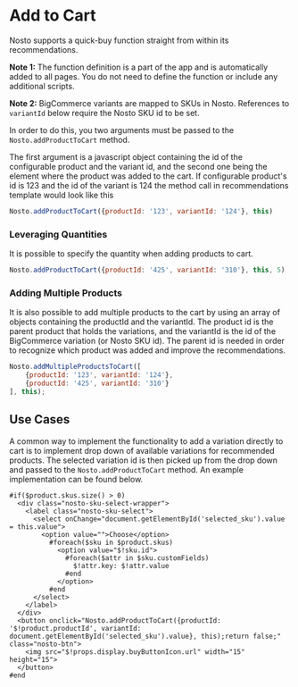 # Add to Cart

Nosto supports a quick-buy function straight from within its recommendations.

**Note 1:** The function definition is a part of the app and is automatically added to all pages. You do not need to define the function or include any additional scripts.

**Note 2:** BigCommerce variants are mapped to SKUs in Nosto. References to `variantId` below require the Nosto SKU id to be set.

In order to do this, you two arguments must be passed to the `Nosto.addProductToCart` method.

The first argument is a javascript object containing the id of the configurable product and the variant id, and the second one being the element where the product was added to the cart. If configurable product's id is 123 and the id of the variant is 124 the method call in recommendations template would look like this

```javascript
Nosto.addProductToCart({productId: '123', variantId: '124'}, this)
```

### Leveraging Quantities

It is possible to specify the quantity when adding products to cart.

```javascript
Nosto.addProductToCart({productId: '425', variantId: '310'}, this, 5)
```

### Adding Multiple Products

It is also possible to add multiple products to the cart by using an array of objects containing the productId and the variantId. The product id is the parent product that holds the variations, and the variantId is the id of the BigCommerce variation (or Nosto SKU id). The parent id is needed in order to recognize which product was added and improve the recommendations.

```javascript
Nosto.addMultipleProductsToCart([
    {productId: '123', variantId: '124'}, 
    {productId: '425', variantId: '310'}
], this);
```

## Use Cases

A common way to implement the functionality to add a variation directly to cart is to implement drop down of available variations for recommended products. The selected variation id is then picked up from the drop down and passed to the `Nosto.addProductToCart` method. An example implementation can be found below.

```markup
#if($product.skus.size() > 0)
  <div class="nosto-sku-select-wrapper">
    <label class="nosto-sku-select">
      <select onChange="document.getElementById('selected_sku').value = this.value">
        <option value="">Choose</option>
          #foreach($sku in $product.skus)
            <option value="$!sku.id">
              #foreach($attr in $sku.customFields)
                $!attr.key: $!attr.value
              #end
            </option>
          #end
      </select>
    </label>
  </div>
  <button onclick="Nosto.addProductToCart({productId: '$!product.productId', variantId: document.getElementById('selected_sku').value}, this);return false;" class="nosto-btn">
    <img src="$!props.display.buyButtonIcon.url" width="15" height="15">
  </button>
#end
```
